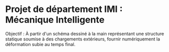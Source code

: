 # Projet de département IMI : Mécanique Intelligente

Objectif : À partir d'un schéma dessiné à la main représentant une structure statique soumise à des chargements extérieurs, fournir numériquement la déformation subie au temps final.
